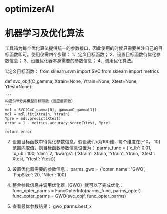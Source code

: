 # optimizerAI
# 机器学习及优化算法
工具箱为每个优化算法提供统一的参数接口，因此使用的时候只需要关注自己的目标函数即可。使用仅需四个步骤：
  1、定义目标函数；
  2、设置目标函数待优化参数信息；
  3、设置优化器本身需要的参数信息；
  4、调用优化算法。
  
1.定义目标函数：
  from sklearn.svm import SVC
  from sklearn import metrics

  def svc_objf(C_gamma, Xtrain=None, Ytrain=None, Xtest=None, Ytest=None):
   
    '''
    构造SVM分类模型目标函数（适应度函数）
    '''
    mdl = SVC(C=C_gamma[0], gamma=C_gamma[1])
    mdl = mdl.fit(Xtrain, Ytrain)
    Ypre = mdl.predict(Xtest)
    error = 1 - metrics.accuracy_score(Ytest, Ypre)
    
    return error	

2. 设置目标函数中待优化参数信息，假设我们x为100维，每个维度在[-10， 10]范围内取值，则目标函数参数信息设置为：
  parms_func = {'x_lb': 0.01, 'x_ub': 100, 'dim': 2,
		'kwargs': {'Xtrain': Xtrain, 'Ytrain': Ytrain,
			  'Xtest': Xtest, 'Ytest': Ytest}}
  
3. 设置优化器需要的参数信息：
  parms_gwo = {'opter_name': 'GWO', 'PopSize': 20, 'Niter': 100}

4. 整合参数信息并调用优化器（GWO）就可以了完成优化：
  func_opter_parms = FuncOpterInfo(parms_func, parms_opter)
  func_opter_parms = GWO(svc_objf, func_opter_parms)

5. 查看最优参数结果：
  gwo_parms.best_x
